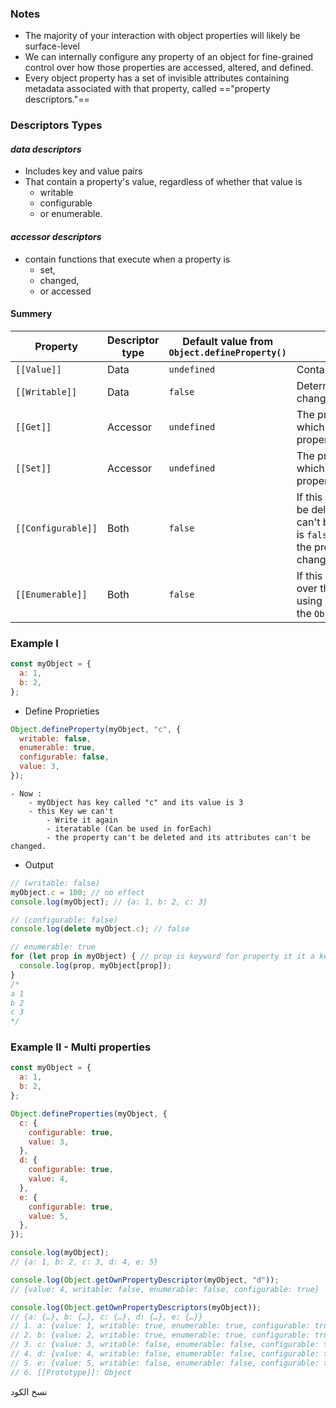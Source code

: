 ### Notes
- The majority of your interaction with object properties will likely be surface-level
- We can internally configure any property of an object for fine-grained control over how those properties are accessed, altered, and defined.
- Every object property has a set of invisible attributes containing metadata associated with that property, called =="property descriptors."==
### Descriptors Types
#### _data descriptors_
- Includes key and value pairs
- That contain a property's value, regardless of whether that value is
	- writable
	- configurable
	- or enumerable.

#### _accessor descriptors_
- contain functions that execute when a property is 
	- set, 
	- changed, 
	- or accessed
#### Summery 

| Property           | Descriptor type | Default value from  <br>`Object.defineProperty()` | Description                                                                                                                                                                        |
| ------------------ | --------------- | ------------------------------------------------- | ---------------------------------------------------------------------------------------------------------------------------------------------------------------------------------- |
| `[[Value]]`        | Data            | `undefined`                                       | Contains a property's value.                                                                                                                                                       |
| `[[Writable]]`     | Data            | `false`                                           | Determines whether you can change the property's value.                                                                                                                            |
| `[[Get]]`          | Accessor        | `undefined`                                       | The property's _getter_ function, which executes when the property is accessed.                                                                                                    |
| `[[Set]]`          | Accessor        | `undefined`                                       | The property's _setter_ function, which executes when the property is set or changed.                                                                                              |
| `[[Configurable]]` | Both            | `false`                                           | If this is `false`, the property can't be deleted and its attributes can't be changed. If this is `false` and `[[Writable]]` is `true`, the property's value can still be changed. |
| `[[Enumerable]]`   | Both            | `false`                                           | If this is `true`, you can iterate over the property using `for...in` loops or the `Object.keys()` static method.                                                                  |

### Example I
```javascript
const myObject = {
  a: 1,
  b: 2,
};
```
- Define Proprieties 
```javascript
Object.defineProperty(myObject, "c", {
  writable: false,
  enumerable: true,
  configurable: false,
  value: 3,
});
```
	- Now :
		- myObject has key called "c" and its value is 3 
		- this Key we can't 
			- Write it again 
			- iteratable (Can be used in forEach)
			- the property can't be deleted and its attributes can't be changed.
- Output 
```javascript
// (writable: false)
myObject.c = 100; // no effect  
console.log(myObject); // {a: 1, b: 2, c: 3}

// (configurable: false)
console.log(delete myObject.c); // false 

// enumerable: true
for (let prop in myObject) { // prop is keyword for property it it a keys
  console.log(prop, myObject[prop]);
}
/*
a 1
b 2
c 3
*/
```
### Example II - Multi properties
```javascript
const myObject = {
  a: 1,
  b: 2,
};

Object.defineProperties(myObject, {
  c: {
    configurable: true,
    value: 3,
  },
  d: {
    configurable: true,
    value: 4,
  },
  e: {
    configurable: true,
    value: 5,
  },
});

console.log(myObject); 
// {a: 1, b: 2, c: 3, d: 4, e: 5}

console.log(Object.getOwnPropertyDescriptor(myObject, "d")); 
// {value: 4, writable: false, enumerable: false, configurable: true}

console.log(Object.getOwnPropertyDescriptors(myObject));
// {a: {…}, b: {…}, c: {…}, d: {…}, e: {…}}
// 1. a: {value: 1, writable: true, enumerable: true, configurable: true}
// 2. b: {value: 2, writable: true, enumerable: true, configurable: true}
// 3. c: {value: 3, writable: false, enumerable: false, configurable: true}
// 4. d: {value: 4, writable: false, enumerable: false, configurable: true}
// 5. e: {value: 5, writable: false, enumerable: false, configurable: true}
// 6. [[Prototype]]: Object
```

نسخ الكود